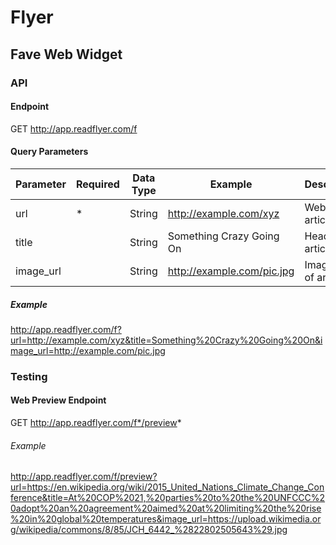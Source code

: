 # Flyer
## Fave Web Widget
### API
#### Endpoint
GET http://app.readflyer.com/f

#### Query Parameters

| Parameter | Required | Data Type | Example                    | Description          |
|-----------|----------|-----------|----------------------------|----------------------|
| url       | *        | String    | http://example.com/xyz     | Web URL of article   |
| title     |          | String    | Something Crazy Going On   | Headline of article  |
| image_url |          | String    | http://example.com/pic.jpg | Image URL of article |

##### Example

http://app.readflyer.com/f?url=http://example.com/xyz&title=Something%20Crazy%20Going%20On&image_url=http://example.com/pic.jpg


### Testing
#### Web Preview Endpoint
GET http://app.readflyer.com/f*/preview*

###### Example
<http://app.readflyer.com/f/preview?url=https://en.wikipedia.org/wiki/2015_United_Nations_Climate_Change_Conference&title=At%20COP%2021,%20parties%20to%20the%20UNFCCC%20adopt%20an%20agreement%20aimed%20at%20limiting%20the%20rise%20in%20global%20temperatures&image_url=https://upload.wikimedia.org/wikipedia/commons/8/85/JCH_6442_%2822802505643%29.jpg>